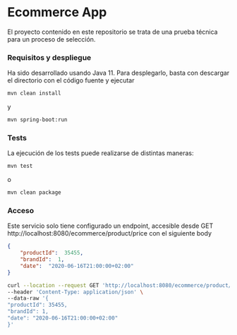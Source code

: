 # Ecommerce App

El proyecto contenido en este repositorio se trata de una prueba técnica para un proceso de selección.

### Requisitos y despliegue
Ha sido desarrollado usando Java 11.
Para desplegarlo, basta con descargar el directorio con el código fuente y ejecutar
~~~ bash
mvn clean install
~~~

y
~~~ bash
mvn spring-boot:run
~~~

### Tests
La ejecución de los tests puede realizarse de distintas maneras:
~~~ bash
mvn test
~~~
o
~~~ bash
mvn clean package
~~~

### Acceso
Este servicio solo tiene configurado un endpoint, accesible desde GET http://localhost:8080/ecommerce/product/price con el siguiente body 
~~~ JSON
{
	"productId":  35455,
	"brandId":  1,
	"date":  "2020-06-16T21:00:00+02:00"
}
~~~

~~~bash
curl --location --request GET 'http://localhost:8080/ecommerce/product/price' \
--header 'Content-Type: application/json' \
--data-raw '{
"productId": 35455,
"brandId": 1,
"date": "2020-06-16T21:00:00+02:00"
}'
~~~


